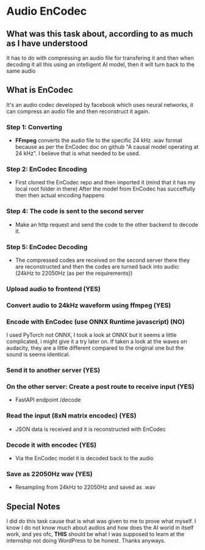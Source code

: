 # Audio EnCodec

## What was this task about, according to as much as I have understood

It has to do with compressing an audio file for transfering it and then when
decoding it all this using an intelligent AI model, then it will turn back to the same audio

## What is EnCodec

It's an audio codec developed by facebook which uses neural networks, it can
compress an audio file and then reconstruct it again.

### Step 1: Converting

- **FFmpeg** converts the audio file to the specific 24 kHz .wav format because as per the EnCodec
  doc on github "A causal model operating at 24 kHz". I believe that is what needed to be used.

### Step 2: EnCodec Encoding

- First cloned the EnCodec repo and then imported it (mind that it has my local root folder in there)
  After the model from EnCodec has succeffully then then actual encoding happens

### Step 4: The code is sent to the second server

- Make an http request and send the code to the other backend to decode it.

### Step 5: EnCodec Decoding

- The compressed codes are received on the second server there they are reconstructed
  and then the codes are turned back into audio: (24kHz to 22050Hz (as per the requirements))

### Upload audio to frontend (YES)

### Convert audio to 24kHz waveform using ffmpeg (YES)

### Encode with EnCodec (use ONNX Runtime javascript) (NO)

I used PyTorch not ONNX, I took a look at ONNX but it seems a little complicated,
i might give it a try later on. If taken a look at the waves on audacity, they are
a little different compared to the original one but the sound is seems identical.

### Send it to another server (YES)

### On the other server: Create a post route to receive input (YES)

- FastAPI endpoint /decode

### Read the input (8xN matrix encodec) (YES)

- JSON data is received and it is reconstructed with EnCodec

### Decode it with encodec (YES)

- Via the EnCodec model it is decoded back to the audio

### Save as 22050Hz wav (YES)

- Resampling from 24kHz to 22050Hz and saved as .wav

## Special Notes

I did do this task cause that is what was given to me to prove what myself.
I know I do not know much about audios and how does the AI world in itself work,
and yes ofc, **THIS** should be what I was supposed to learn at the internship
not doing WordPress to be honest. Thanks anyways.
